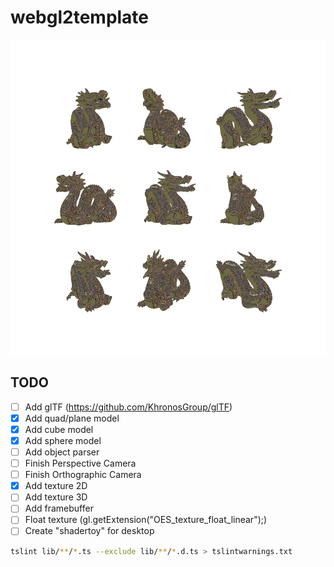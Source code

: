 # webgl2template

![alt tag](descarga.png)

## TODO
- [ ] Add glTF (https://github.com/KhronosGroup/glTF)
- [x] Add quad/plane model
- [x] Add cube model
- [x] Add sphere model
- [ ] Add object parser
- [ ] Finish Perspective Camera
- [ ] Finish Orthographic Camera
- [x] Add texture 2D
- [ ] Add texture 3D
- [ ] Add framebuffer
- [ ] Float texture (gl.getExtension("OES_texture_float_linear");)
- [ ] Create "shadertoy" for desktop

```bash
tslint lib/**/*.ts --exclude lib/**/*.d.ts > tslintwarnings.txt
```
